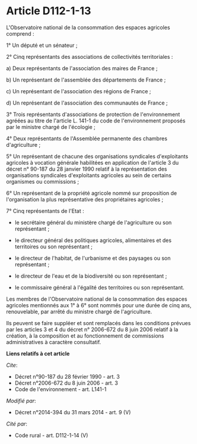 # Article D112-1-13

L'Observatoire national de la consommation des espaces agricoles comprend : 

1° Un député et un sénateur ; 

2° Cinq représentants des associations de collectivités territoriales : 

a) Deux représentants de l'association des maires de France ; 

b) Un représentant de l'assemblée des départements de France ; 

c) Un représentant de l'association des régions de France ; 

d) Un représentant de l'association des communautés de France ; 

3° Trois représentants d'associations de protection de l'environnement agréées au titre de l'article L. 141-1 du code de
l'environnement proposés par le ministre chargé de l'écologie ; 

4° Deux représentants de l'Assemblée permanente des chambres d'agriculture ; 

5° Un représentant de chacune des organisations syndicales d'exploitants agricoles à vocation générale habilitées en
application de l'article 3 du décret n° 90-187 du 28 janvier 1990 relatif à la représentation des organisations syndicales
d'exploitants agricoles au sein de certains organismes ou commissions ; 

6° Un représentant de la propriété agricole nommé sur proposition de l'organisation la plus représentative des propriétaires
agricoles ; 

7° Cinq représentants de l'Etat :

- le secrétaire général du ministère chargé de l'agriculture ou son représentant ;

- le directeur général des politiques agricoles, alimentaires et des territoires ou son représentant ;

- le directeur de l'habitat, de l'urbanisme et des paysages ou son représentant ;

- le directeur de l'eau et de la biodiversité ou son représentant ;

- le             commissaire général à l'égalité des territoires  ou son représentant. 

Les membres de l'Observatoire national de la consommation des espaces agricoles mentionnés aux 1° à 6° sont nommés pour une
durée de cinq ans, renouvelable, par arrêté du ministre chargé de l'agriculture. 

Ils peuvent se faire suppléer et sont remplacés dans les conditions prévues par les articles 3 et 4 du décret n° 2006-672 du
8 juin 2006 relatif à la création, à la composition et au fonctionnement de commissions administratives à caractère
consultatif.

**Liens relatifs à cet article**

_Cite_:

  - Décret n°90-187 du 28 février 1990 - art. 3
  - Décret n°2006-672 du 8 juin 2006 - art. 3
  - Code de l'environnement - art. L141-1

_Modifié par_:

  - Décret n°2014-394 du 31 mars 2014 - art. 9 (V)

_Cité par_:

  - Code rural - art. D112-1-14 (V)
